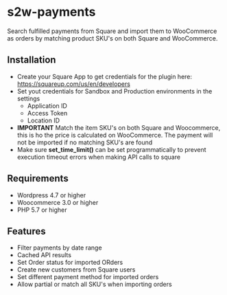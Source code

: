# s2w-payments

Search fulfilled payments from Square and import them to WooCommerce as orders by matching product SKU's on both Square and WooCommerce.

## Installation
- Create your Square App to get credentials for the plugin here: https://squareup.com/us/en/developers
- Set yout credentials for Sandbox and Production environments in the settings
	- Application ID
	- Access Token
	- Location ID
- **IMPORTANT** Match the item SKU's on both Square and Woocommerce, this is ho the price is calculated on WooCommerce. The payment will not be imported if no matching SKU's are found
- Make sure **set_time_limit()** can be set programmatically to prevent execution timeout errors when making API calls to square

## Requirements
- Wordpress 4.7 or higher
- Woocommerce 3.0 or higher
- PHP 5.7 or higher

## Features
- Filter payments by date range
- Cached API results
- Set Order status for imported ORders
- Create new customers from Square users
- Set different payment method for imported orders
- Allow partial or match all SKU's when importing orders